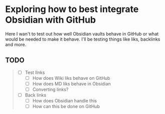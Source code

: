 # Exploring how to best integrate Obsidian with GitHub

Here I wan't to test out how well Obsidian vaults behave in GitHub or what would be needed to make it behave.
I'll be testing things like liks, backlinks and more.

## TODO

> - [ ] Test lInks
> 	- [ ] How does Wiki liks behave on GitHub
> 	- [ ] How does MD liks behave in Obsidian
> 	- [ ] Converting links?
> - [ ] Back links
> 	- [ ] How does Obsidian handle this
> 	- [ ] How can this be done on GitHub

